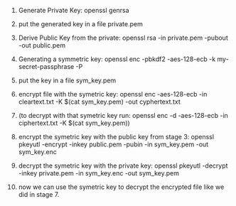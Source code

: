 1. Generate Private Key:  openssl genrsa
2. put the generated key in a file private.pem
3.  Derive Public Key from the private:  openssl rsa -in private.pem -pubout -out public.pem

4. Generating a symmetric key: openssl enc -pbkdf2 -aes-128-ecb -k my-secret-passphrase -P
5. put the key in a file sym_key.pem
6. encrypt file with the symetric key:    openssl enc -aes-128-ecb -in cleartext.txt -K $(cat sym_key.pem) -out cyphertext.txt
7. (to decrypt with that symetric key run:  openssl enc -d -aes-128-ecb -in ciphertext.txt -K $(cat sym_key.pem))

8. encrypt the symetric key with the public key from stage 3:   openssl pkeyutl -encrypt -inkey public.pem -pubin -in sym_key.pem -out sym_key.enc
9. decrypt the symetric key with the private key:   openssl pkeyutl -decrypt -inkey private.pem -in sym_key.enc -out sym_key.pem

10. now we can use the symetric key to decrypt the encrypted file like we did in stage 7.


